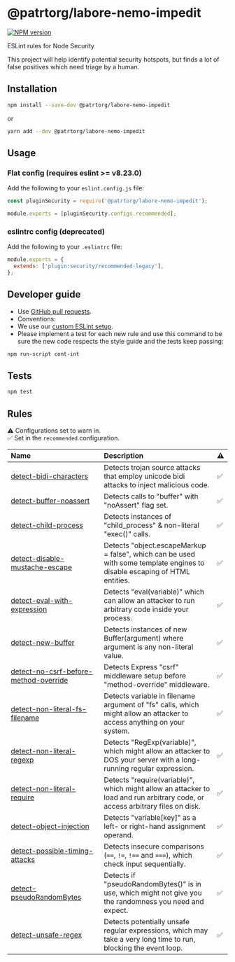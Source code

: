 # @patrtorg/labore-nemo-impedit

[![NPM version](https://img.shields.io/npm/v/@patrtorg/labore-nemo-impedit.svg?style=flat)](https://npmjs.org/package/@patrtorg/labore-nemo-impedit)

ESLint rules for Node Security

This project will help identify potential security hotspots, but finds a lot of false positives which need triage by a human.

## Installation

```sh
npm install --save-dev @patrtorg/labore-nemo-impedit
```

or

```sh
yarn add --dev @patrtorg/labore-nemo-impedit
```

## Usage

### Flat config (requires eslint >= v8.23.0)

Add the following to your `eslint.config.js` file:

```js
const pluginSecurity = require('@patrtorg/labore-nemo-impedit');

module.exports = [pluginSecurity.configs.recommended];
```

### eslintrc config (deprecated)

Add the following to your `.eslintrc` file:

```js
module.exports = {
  extends: ['plugin:security/recommended-legacy'],
};
```

## Developer guide

- Use [GitHub pull requests](https://help.github.com/articles/using-pull-requests).
- Conventions:
- We use our [custom ESLint setup](https://github.com/nodesecurity/eslint-config-nodesecurity).
- Please implement a test for each new rule and use this command to be sure the new code respects the style guide and the tests keep passing:

```sh
npm run-script cont-int
```

## Tests

```sh
npm test
```

## Rules

<!-- begin auto-generated rules list -->

⚠️ Configurations set to warn in.\
✅ Set in the `recommended` configuration.

| Name                                                                                         | Description                                                                                                                   | ⚠️  |
| :------------------------------------------------------------------------------------------- | :---------------------------------------------------------------------------------------------------------------------------- | :-- |
| [detect-bidi-characters](docs/rules/detect-bidi-characters.md)                               | Detects trojan source attacks that employ unicode bidi attacks to inject malicious code.                                      | ✅  |
| [detect-buffer-noassert](docs/rules/detect-buffer-noassert.md)                               | Detects calls to "buffer" with "noAssert" flag set.                                                                           | ✅  |
| [detect-child-process](docs/rules/detect-child-process.md)                                   | Detects instances of "child_process" & non-literal "exec()" calls.                                                            | ✅  |
| [detect-disable-mustache-escape](docs/rules/detect-disable-mustache-escape.md)               | Detects "object.escapeMarkup = false", which can be used with some template engines to disable escaping of HTML entities.     | ✅  |
| [detect-eval-with-expression](docs/rules/detect-eval-with-expression.md)                     | Detects "eval(variable)" which can allow an attacker to run arbitrary code inside your process.                               | ✅  |
| [detect-new-buffer](docs/rules/detect-new-buffer.md)                                         | Detects instances of new Buffer(argument) where argument is any non-literal value.                                            | ✅  |
| [detect-no-csrf-before-method-override](docs/rules/detect-no-csrf-before-method-override.md) | Detects Express "csrf" middleware setup before "method-override" middleware.                                                  | ✅  |
| [detect-non-literal-fs-filename](docs/rules/detect-non-literal-fs-filename.md)               | Detects variable in filename argument of "fs" calls, which might allow an attacker to access anything on your system.         | ✅  |
| [detect-non-literal-regexp](docs/rules/detect-non-literal-regexp.md)                         | Detects "RegExp(variable)", which might allow an attacker to DOS your server with a long-running regular expression.          | ✅  |
| [detect-non-literal-require](docs/rules/detect-non-literal-require.md)                       | Detects "require(variable)", which might allow an attacker to load and run arbitrary code, or access arbitrary files on disk. | ✅  |
| [detect-object-injection](docs/rules/detect-object-injection.md)                             | Detects "variable[key]" as a left- or right-hand assignment operand.                                                          | ✅  |
| [detect-possible-timing-attacks](docs/rules/detect-possible-timing-attacks.md)               | Detects insecure comparisons (`==`, `!=`, `!==` and `===`), which check input sequentially.                                   | ✅  |
| [detect-pseudoRandomBytes](docs/rules/detect-pseudoRandomBytes.md)                           | Detects if "pseudoRandomBytes()" is in use, which might not give you the randomness you need and expect.                      | ✅  |
| [detect-unsafe-regex](docs/rules/detect-unsafe-regex.md)                                     | Detects potentially unsafe regular expressions, which may take a very long time to run, blocking the event loop.              | ✅  |

<!-- end auto-generated rules list -->
